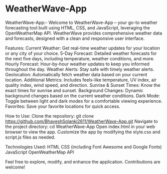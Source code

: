# WeatherWave-App

WeatherWave-App:-
  Welcome to WeatherWave-App – your go-to weather forecasting tool built using HTML, CSS, and JavaScript, leveraging the OpenWeatherMap API. WeatherWave provides comprehensive weather data and forecasts, designed with a clean and responsive user interface.

Features:
  Current Weather: Get real-time weather updates for your location or any city of your choice.
  5-Day Forecast: Detailed weather forecasts for the next five days, including temperature, weather conditions, and more.
  Hourly Forecast: Hour-by-hour weather updates to keep you informed throughout the day.
  Weather Alerts: Stay safe with timely weather alerts.
  Geolocation: Automatically fetch weather data based on your current location.
  Additional Metrics: Includes feels-like temperature, UV index, air quality index, wind speed, and direction.
  Sunrise & Sunset Times: Know the exact times for sunrise and sunset.
  Background Changes: Dynamic background changes based on the current weather conditions.
  Dark Mode: Toggle between light and dark modes for a comfortable viewing experience.
  Favorites: Save your favorite locations for quick access.

How to Use:
  Clone the repository: git clone https://github.com/BhaveshSolanki2611/WeatherWave-App.git
  Navigate to the project directory: cd WeatherWave-App
  Open index.html in your web browser to view the app.
  Customize the app by modifying the style.css and script.js files as needed.

Technologies Used:
  HTML
  CSS (including Font Awesome and Google Fonts)
  JavaScript
  OpenWeatherMap API

Feel free to explore, modify, and enhance the application. Contributions are welcome!
